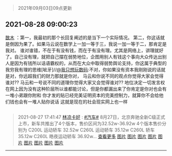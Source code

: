 > 2021年09月03日09点更新
<link rel="stylesheet" href="https://cdn.jsdelivr.net/gh/taotie6/sampleJSON@main/css/photo_show.css">


 ## 2021-08-28 09:00:23 

 [㪚木](https://www.coolapk.com/feed/29582843?shareKey=OWEyZDdiNWRhMzBkNjEzMTc4MzM~) ：第一，我最初的那个长回复阐述的是当下一个实际情况。
第二，你这话就是倒因为果了。如果马云说在数学上一加一等于三，我说一加一等于二，那肯定是我对。
谁对谁错，不在于有没有钱，而在于有没有理。尤其是网络上，讲理就好了。自己没有理，就把自己摆在弱势地位<!--break-->，企图用别人有钱这个事向大众传达出别人是因为有钱所以话语霸权的，从而在大众中取得弱势舆论支持，你这属于典型的我穷我有理的思维[呲牙]//<a class="feed-link-uname" href="/u/我只想玩数码">@我只想玩数码</a>:不对，你如果没有资本我刚刚说的话就是对，你远超我们的财力那就是你对，   马云和你说不同的观点你觉得大家会觉得谁对?? 马云和一号说不同的道理你觉得大家又会觉得谁对??  地位决定一切发言权在网上因为没有这种阶层所以谁都能讨论，但是你都漏出来了你肯定是你对也会有一堆小弟跟你附和 你才发的贴已经完美证明资本的完美控制力，就算你不会给他们钱也会有一堆人贴你说话  这就是现在的社会现实网上也一样 

<div class="album">
<img class="img-item" src="" />
</div>

> 2021-08-27 17:41:47 
> [林凉卡好](https://www.coolapk.com/feed/29569254?shareKey=MDk3YmVkMDE4YzM0NjEzMTc4MzM~) : <a class="feed-link-tag" href="/t/汽车?type=0">#汽车#</a> 8月27日，北京奔驰全新C级正式上市，新车共推出了4个版本，售价区间为32.52w-36.92w  4个版本售价分别为 C200L 运动轿车 32.52w C260L 运动轿车 35.12w C260L 轿车 35.12w C260L 皓夜运动轿车 36.92w... <a href="">查看更多</a> 
[图片](http://image.coolapk.com/feed/2021/0827/17/9641589_dcc9d716_7302_1168@1024x768.jpeg)
[图片](http://image.coolapk.com/feed/2021/0827/17/9641589_5a5b89e3_7302_1171@1024x768.jpeg)
[图片](http://image.coolapk.com/feed/2021/0827/17/9641589_41f52085_7302_1173@1024x768.jpeg)
[图片](http://image.coolapk.com/feed/2021/0827/17/9641589_de0a26dc_7302_1175@1024x768.jpeg)
[图片](http://image.coolapk.com/feed/2021/0827/17/9641589_5848b850_7302_1178@1024x768.jpeg)
[图片](http://image.coolapk.com/feed/2021/0827/17/9641589_dd858c16_7302_118@1024x768.jpeg)
[图片](http://image.coolapk.com/feed/2021/0827/17/9641589_64525461_7302_1182@1024x768.jpeg)
[图片](http://image.coolapk.com/feed/2021/0827/17/9641589_f8ff2d1b_7302_1184@1024x768.jpeg)
[图片](http://image.coolapk.com/feed/2021/0827/17/9641589_e04b0a53_7302_1185@1024x768.jpeg)

 ------- 

